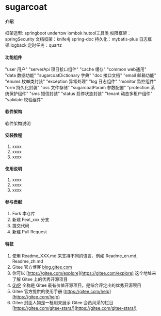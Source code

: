 # sugarcoat

#### 介绍
框架选型:
springboot
undertow
lombok
hutool工具类
权限框架：springSecurity
文档框架：knife4j spring-doc
持久化：mybatis-plus
日志框架:logback
定时任务：quartz

#### 功能组件
"user	用户"
"serverApi		项目接口组件"
"cache	    缓存"
"common	    web通用"
"data		数据功能"
"sugarcoatDictionary		字典"
"doc		接口文档"
"email	    邮箱功能"
"enums	    枚举类封装"
"exception	异常处理"
"log		日志组件"
"monitor	监控组件"
"orm		持久化封装"
"oss		文件存储"
"sugarcoatParam	    参数配置"
"protection	系统保护组件"
"sms		短信封装"
"status	    启停状态封装"
"tenant	    动态多租户组件"
"validate	校验组件"

#### 软件架构
软件架构说明


#### 安装教程

1.  xxxx
2.  xxxx
3.  xxxx

#### 使用说明

1.  xxxx
2.  xxxx
3.  xxxx

#### 参与贡献

1.  Fork 本仓库
2.  新建 Feat_xxx 分支
3.  提交代码
4.  新建 Pull Request


#### 特技

1.  使用 Readme\_XXX.md 来支持不同的语言，例如 Readme\_en.md, Readme\_zh.md
2.  Gitee 官方博客 [blog.gitee.com](https://blog.gitee.com)
3.  你可以 [https://gitee.com/explore](https://gitee.com/explore) 这个地址来了解 Gitee 上的优秀开源项目
4.  [GVP](https://gitee.com/gvp) 全称是 Gitee 最有价值开源项目，是综合评定出的优秀开源项目
5.  Gitee 官方提供的使用手册 [https://gitee.com/help](https://gitee.com/help)
6.  Gitee 封面人物是一档用来展示 Gitee 会员风采的栏目 [https://gitee.com/gitee-stars/](https://gitee.com/gitee-stars/)
